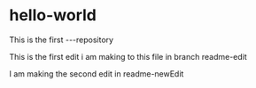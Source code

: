 # hello-world
This is the first ---repository

This is the first edit i am making to this file in branch readme-edit

I am making the second edit in readme-newEdit
